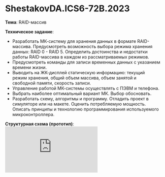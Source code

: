 # ShestakovDA.ICS6-72B.2023
**Тема**: RAID-массив

**Техническое задание**:
* Разработать МК-систему для хранения данных в формате RAID-массива. Предусмотреть возможность выбора режима хранения данных: RAID 0 - RAID 5. Определить достоинства и недостатки работы RAID-массива в каждом из рассматриваемых режимов.
* Предусмотреть команды для записи временных данных с указанием времени жизни.
* Выводить на ЖК-дисплей статическую информацию: текущий режим хранения, общий объем массива, объем занятой и свободной памяти, скорость записи.
* Управление работой МК-системы осуществлять с ПЭВМ и телефона.
* Выбрать наиболее оптимальный вариант МК. Выбор обосновать.
* Разработать схему, алгоритмы и программу. Отладить проект в симуляторе или на макете. Оценить потребляемую мощность. Описать принципы и технологию программирования используемого микроконтроллера.

**Структурная схема (прототип)**:
![Структурная схема](https://github.com/Parovozi4ek/ShestakovDA.ICS6-72B.2023/blob/main/%D1%81%D1%82%D1%80%D1%83%D0%BA%D1%82%D1%83%D1%80%D0%BD%D0%B0%D1%8F%20%D1%81%D1%85%D0%B5%D0%BC%D0%B0%20%D0%BC%D0%BF%D1%81.drawio.pdf)
